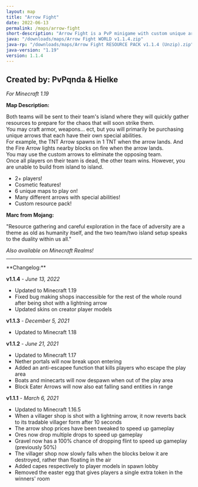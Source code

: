 ```yaml
---
layout: map
title: "Arrow Fight"
date: 2022-06-13
permalink: /maps/arrow-fight
short-description: "Arrow Fight is a PvP minigame with custom unique arrows with special abilities that you use to shoot at the enemy team to win!"
java: "/downloads/maps/Arrow Fight WORLD v1.1.4.zip"
java-rp: "/downloads/maps/Arrow Fight RESOURCE PACK v1.1.4 (Unzip).zip"
java-version: "1.19"
version: 1.1.4
---
```

Created by: PvPqnda & Hielke
-
*For Minecraft 1.19*

**Map Description:**

Both teams will be sent to their team's island where they will quickly gather resources to prepare for the chaos that will soon strike them.<br>
You may craft armor, weapons... ect, but you will primarily be purchasing unique arrows that each have their own special abilities.<br>
For example, the TNT Arrow spawns in 1 TNT when the arrow lands. And the Fire Arrow lights nearby blocks on fire when the arrow lands.<br>
You may use the custom arrows to eliminate the opposing team.<br>
Once all players on their team is dead, the other team wins. However, you are unable to build from island to island.

- 2+ players!
- Cosmetic features!
- 6 unique maps to play on!
- Many different arrows with special abilities!
- Custom resource pack!

**Marc from Mojang:**

"Resource gathering and careful exploration in the face of adversity are a theme as old as humanity itself, and the two team/two island setup speaks to the duality within us all."

*Also available on Minecraft Realms!*
<hr>
**Changelog:**

**v1.1.4** - *June 13, 2022*

- Updated to Minecraft 1.19
- Fixed bug making shops inaccessible for the rest of the whole round after being shot with a lightning arrow
- Updated skins on creator player models

**v1.1.3** - *December 5, 2021*

- Updated to Minecraft 1.18

**v1.1.2** - *June 21, 2021*

- Updated to Minecraft 1.17
- Nether portals will now break upon entering
- Added an anti-escapee function that kills players who escape the play area
- Boats and minecarts will now despawn when out of the play area
- Block Eater Arrows will now also eat falling sand entities in range

**v1.1.1** - *March 6, 2021*

- Updated to Minecraft 1.16.5
- When a villager shop is shot with a lightning arrow, it now reverts back to its tradable villager form after 10 seconds
- The arrow shop prices have been tweaked to speed up gameplay
- Ores now drop multiple drops to speed up gameplay
- Gravel now has a 100% chance of dropping flint to speed up gameplay (previously 50%)
- The villager shop now slowly falls when the blocks below it are destroyed, rather than floating in the air
- Added capes respectively to player models in spawn lobby
- Removed the easter egg that gives players a single extra token in the winners' room